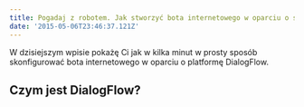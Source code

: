 ```yaml
---
title: Pogadaj z robotem. Jak stworzyć bota internetowego w oparciu o system DialogFlow
date: '2015-05-06T23:46:37.121Z'
---
```


W dzisiejszym wpisie pokażę Ci jak w kilka minut w prosty sposób skonfigurować bota internetowego w oparciu o platformę DialogFlow.

## Czym jest DialogFlow?

